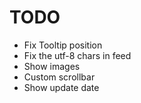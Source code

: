 # TODO

- Fix Tooltip position
- Fix the utf-8 chars in feed
- Show images
- Custom scrollbar
- Show update date
